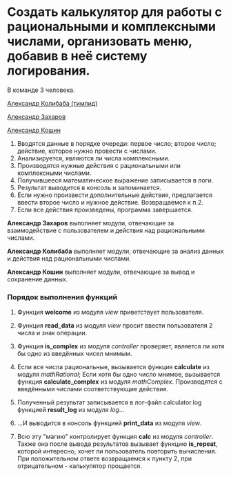 # Создать калькулятор для работы с рациональными и комплексными числами, организовать меню, добавив в неё систему логирования.

В команде 3 человека.

[Александр Колибаба (тимлид)](https://gb.ru/users/4281457)

[Александр Захаров](https://gb.ru/users/5361206)

[Александр Кошин](https://gb.ru/users/7772942)

1. Вводятся данные в порядке очереди: первое число; второе число; действие, которое нужно провести с числами.
2. Анализируется, являются ли числа комплексными.
3. Производятся нужные действия с рациональными или комплексными числами.
4. Получившееся математическое выражение записывается в логи.
5. Результат выводится в консоль и запоминается.
6. Если нужно произвести дополнительные действия, предлагается ввести второе число и нужное действие. Возвращаемся к п.2.
7. Если все действия произведены, программа завершается.

**Александр Захаров** выполняет модули, отвечающие за взаимодействие с пользователем и действия над рациональными числами.

**Александр Колибаба** выполняет модули, отвечающие за анализ данных и действия над рациональными числами.

**Александр Кошин** выполняет модули, отвечающие за вывод и сохранение данных.

### Порядок выполнения функций

1. Функция **welcome** из модуля *view* приветствует пользователя.

2. Функция **read_data** из модуля *view* просит ввести пользователя 2 числа и знак операции.

3. Функция **is_complex** из модуля *controller* проверяет, является ли хотя бы одно из введённых чисел мнимым.

4. Если все числа рациональные, вызывается функция **calculate** из модуля *mathRational*; Если хотя бы одно число мнимое, вызывается функция **calculate_complex** из модуля *mathComplex*. Производятся с введёнными числами соответствующие действия.

5. Полученный результат записывается в лог-файл calculator.log функцией **result_log** из модуля *log*...

6. ...И выводится в консоль функцией **print_data** из модуля *view*.

7. Всю эту "магию" контролирует функция **calc** из модуля *controller*. Также она после вывода результатов вызывает функцию **is_repeat**, которой интересно, хочет ли пользователь повторить вычисления. При положительном ответе возвращаемся к пункту 2, при отрицательном - калькулятор прощается.


